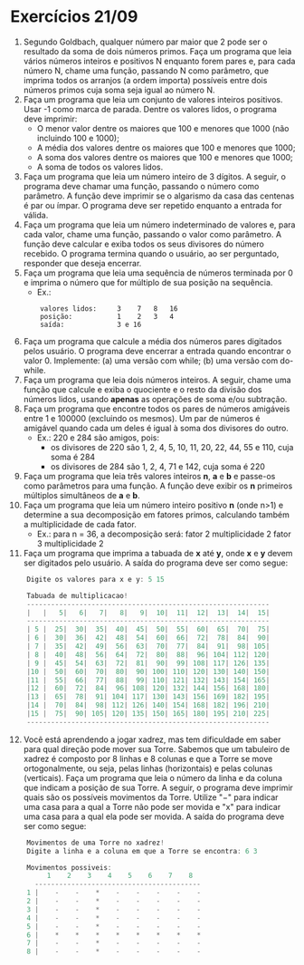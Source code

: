 # Exercícios 21/09

1. Segundo Goldbach, qualquer número par maior que 2 pode ser o resultado da soma de dois números
primos. Faça um programa que leia vários números inteiros e positivos N enquanto forem pares e, para
cada número N, chame uma função, passando N como parâmetro, que imprima todos os arranjos (a
ordem importa) possíveis entre dois números primos cuja soma seja igual ao número N.
2. Faça um programa que leia um conjunto de valores inteiros positivos. Usar -1 como marca de parada.
Dentre os valores lidos, o programa deve imprimir:
    - O menor valor dentre os maiores que 100 e menores que 1000 (não incluindo 100 e 1000);
    - A média dos valores dentre os maiores que 100 e menores que 1000;
    - A soma dos valores dentre os maiores que 100 e menores que 1000;
    - A soma de todos os valores lidos.
3. Faça um programa que leia um número inteiro de 3 dígitos. A seguir, o programa deve chamar uma
função, passando o número como parâmetro. A função deve imprimir se o algarismo da casa das
centenas é par ou ímpar. O programa deve ser repetido enquanto a entrada for válida.
4. Faça um programa que leia um número indeterminado de valores e, para cada valor, chame uma função,
passando o valor como parâmetro. A função deve calcular e exiba todos os seus divisores do número
recebido. O programa termina quando o usuário, ao ser perguntado, responder que deseja encerrar.
5. Faça um programa que leia uma sequência de números terminada por 0 e imprima o número que for
múltiplo de sua posição na sequência.
    - Ex.:    
    ```
        valores lidos:     3    7   8   16
        posição:           1    2   3   4
        saída:             3 e 16
    ```
6. Faça um programa que calcule a média dos números pares digitados pelos usuário. O programa deve
encerrar a entrada quando encontrar o valor 0. Implemente: (a) uma versão com while; (b) uma versão
com do-while.
7. Faça um programa que leia dois números inteiros. A seguir, chame uma função que calcule e exiba o
quociente e o resto da divisão dos números lidos, usando **apenas** as operações de soma e/ou subtração.
8. Faça um programa que encontre todos os pares de números amigáveis entre 1 e 100000 (excluindo os
mesmos). Um par de números é amigável quando cada um deles é igual à soma dos divisores do outro.
    - Ex.: 220 e 284 são amigos, pois:
        - os divisores de 220 são 1, 2, 4, 5, 10, 11, 20, 22, 44, 55 e 110, cuja soma é 284
        - os divisores de 284 são 1, 2, 4, 71 e 142, cuja soma é 220
9. Faça um programa que leia três valores inteiros **n**, **a** e **b** e passe-os como parâmetros para uma função. A
função deve exibir os **n** primeiros múltiplos simultâneos de **a** e **b**.
10. Faça um programa que leia um número inteiro positivo **n** (onde n>1) e determine a sua decomposição
em fatores primos, calculando também a multiplicidade de cada fator.
    - Ex.: para n = 36, a decomposição será: fator 2 multiplicidade 2 fator 3 multiplicidade 2
11. Faça um programa que imprima a tabuada de **x** até **y**, onde **x** e **y** devem ser digitados pelo usuário. A
saída do programa deve ser como segue:
~~~c
    Digite os valores para x e y: 5 15

    Tabuada de multiplicacao!
    ------------------------------------------------------------
    |   |   5|   6|   7|   8|   9|  10|  11|  12|  13|  14|  15|
    ------------------------------------------------------------
    | 5 |  25|  30|  35|  40|  45|  50|  55|  60|  65|  70|  75|
    | 6 |  30|  36|  42|  48|  54|  60|  66|  72|  78|  84|  90|
    | 7 |  35|  42|  49|  56|  63|  70|  77|  84|  91|  98| 105|
    | 8 |  40|  48|  56|  64|  72|  80|  88|  96| 104| 112| 120|
    | 9 |  45|  54|  63|  72|  81|  90|  99| 108| 117| 126| 135|
    |10 |  50|  60|  70|  80|  90| 100| 110| 120| 130| 140| 150|
    |11 |  55|  66|  77|  88|  99| 110| 121| 132| 143| 154| 165|
    |12 |  60|  72|  84|  96| 108| 120| 132| 144| 156| 168| 180|
    |13 |  65|  78|  91| 104| 117| 130| 143| 156| 169| 182| 195|
    |14 |  70|  84|  98| 112| 126| 140| 154| 168| 182| 196| 210|
    |15 |  75|  90| 105| 120| 135| 150| 165| 180| 195| 210| 225|
    ------------------------------------------------------------
~~~
12. Você está aprendendo a jogar xadrez, mas tem dificuldade em saber para qual direção pode mover sua
Torre. Sabemos que um tabuleiro de xadrez é composto por 8 linhas e 8 colunas e que a Torre se move
ortogonalmente, ou seja, pelas linhas (horizontais) e pelas colunas (verticais). Faça um programa que leia
o número da linha e da coluna que indicam a posição de sua Torre. A seguir, o programa deve imprimir
quais são os possíveis movimentos da Torre. Utilize "−" para indicar uma casa para a qual a Torre não
pode ser movida e "x" para indicar uma casa para a qual ela pode ser movida. A saída do programa deve
ser como segue:
~~~c
    Movimentos de uma Torre no xadrez!
    Digite a linha e a coluna em que a Torre se encontra: 6 3

    Movimentos possiveis:
         1    2    3    4    5    6    7    8
      -----------------------------------------
    1 |    -    -    *    -    -    -    -    -
    2 |    -    -    *    -    -    -    -    -
    3 |    -    -    *    -    -    -    -    -
    4 |    -    -    *    -    -    -    -    -
    5 |    -    -    *    -    -    -    -    -
    6 |    *    *    *    *    *    *    *    *
    7 |    -    -    *    -    -    -    -    -
    8 |    -    -    *    -    -    -    -    -
~~~
